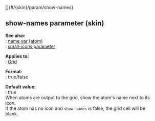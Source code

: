 []{#/{skin}/param/show-names}    
## show-names parameter (skin)    
**See also:**    
:   [name var (atom)](/ref/atom/var/name.md)    
:   [small-icons parameter](/ref/%7Bskin%7D/param/small-icons.md)    
<!-- -->    
**Applies to:**    
:   [Grid](/ref/%7Bskin%7D/control/grid.md)    
<!-- -->    
**Format:**    
:   true/false    
<!-- -->    
**Default value:**    
:   true    
When atoms are output to the grid, show the atom\'s name next to its    
icon.    
If the atom has no icon and `show-names` is false, the grid cell will be    
blank.  